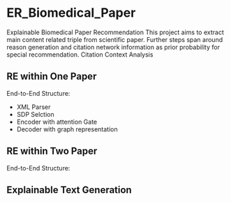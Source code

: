 # ER_Biomedical_Paper
Explainable Biomedical Paper Recommendation
This project aims to extract main content related triple from scientific paper.
Further steps span around reason generation and citation network information as prior probability for special recommendation.
Citation Context Analysis


## RE within One Paper
End-to-End Structure:
  * XML Parser
  * SDP Selction
  * Encoder with attention Gate
  * Decoder with graph representation

## RE within Two Paper
End-to-End Structure:

## Explainable Text Generation

